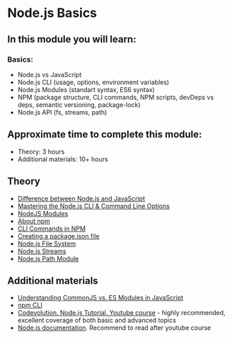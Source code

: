 # Node.js Basics

## In this module you will learn:

### Basics:
- Node.js vs JavaScript
- Node.js CLI (usage, options, environment variables)
- Node.js Modules (standart syntax, ES6 syntax)
- NPM (package structure, CLI commands, NPM scripts, devDeps vs deps, semantic versioning, package-lock)
- Node.js API (fs, streams, path)

## Approximate time to complete this module:

- Theory: 3 hours
- Additional materials: 10+ hours

## Theory

- [Difference between Node.js and JavaScript](https://www.geeksforgeeks.org/difference-between-node-js-and-javascript/)
- [Mastering the Node.js CLI & Command Line Options](https://blog.risingstack.com/mastering-the-node-js-cli-command-line-options/)
- [NodeJS Modules](https://www.geeksforgeeks.org/node-js-modules/)
- [About npm](https://docs.npmjs.com/about-npm)
- [CLI Commands in NPM](https://www.geeksforgeeks.org/cli-commands-in-npm/)
- [Creating a package.json file](https://docs.npmjs.com/creating-a-package-json-file)
- [Node.js File System](https://www.geeksforgeeks.org/node-js-file-system/)
- [Node.js Streams](https://www.geeksforgeeks.org/node-js-streams/)
- [Node.js Path Module](https://www.geeksforgeeks.org/nodejs-path-module/)

## Additional materials

- [Understanding CommonJS vs. ES Modules in JavaScript](https://www.syncfusion.com/blogs/post/js-commonjs-vs-es-modules)
- [npm CLI](https://docs.npmjs.com/cli/v11/)
- [Codevolution. Node.js Tutorial. Youtube course](https://youtube.com/playlist?list=PLC3y8-rFHvwh8shCMHFA5kWxD9PaPwxaY&si=fHBjsk-1WhwwpO_8) - highly recommended, excellent coverage of both basic and advanced topics
- [Node.js documentation](https://nodejs.org/en/learn/getting-started/introduction-to-nodejs). Recommend to read after youtube course

